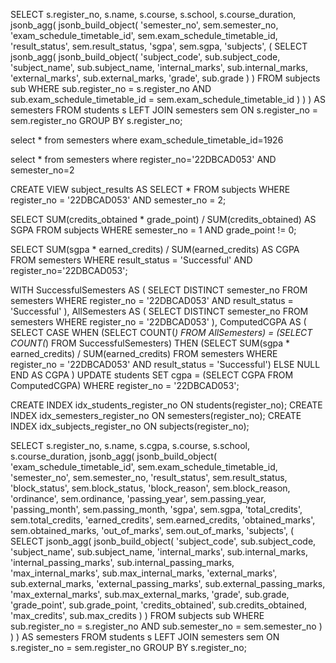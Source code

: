 SELECT
s.register_no, s.name, s.course, s.school, s.course_duration,
jsonb_agg(
jsonb_build_object(
'semester_no', sem.semester_no,
'exam_schedule_timetable_id', sem.exam_schedule_timetable_id,
'result_status', sem.result_status,
'sgpa', sem.sgpa,
'subjects', (
SELECT jsonb_agg(
jsonb_build_object(
'subject_code', sub.subject_code,
'subject_name', sub.subject_name,
'internal_marks', sub.internal_marks,
'external_marks', sub.external_marks,
'grade', sub.grade
)
)
FROM subjects sub
WHERE sub.register_no = s.register_no
AND sub.exam_schedule_timetable_id = sem.exam_schedule_timetable_id
)
)
) AS semesters
FROM students s
LEFT JOIN semesters sem ON s.register_no = sem.register_no
GROUP BY s.register_no;

select \* from semesters where exam_schedule_timetable_id=1926

select \* from semesters where register_no='22DBCAD053' AND semester_no=2

CREATE VIEW subject_results AS
SELECT \*
FROM subjects
WHERE register_no = '22DBCAD053' AND semester_no = 2;

SELECT SUM(credits_obtained \* grade_point) / SUM(credits_obtained) AS SGPA
FROM subjects
WHERE semester_no = 1 AND grade_point != 0;

SELECT SUM(sgpa \* earned_credits) / SUM(earned_credits) AS CGPA
FROM semesters
WHERE result_status = 'Successful' AND register_no='22DBCAD053';

WITH SuccessfulSemesters AS (
SELECT DISTINCT semester_no
FROM semesters
WHERE register_no = '22DBCAD053' AND result_status = 'Successful'
),
AllSemesters AS (
SELECT DISTINCT semester_no
FROM semesters
WHERE register_no = '22DBCAD053'
),
ComputedCGPA AS (
SELECT
CASE
WHEN (SELECT COUNT(_) FROM AllSemesters) = (SELECT COUNT(_) FROM SuccessfulSemesters)
THEN (SELECT SUM(sgpa \* earned_credits) / SUM(earned_credits)
FROM semesters
WHERE register_no = '22DBCAD053' AND result_status = 'Successful')
ELSE NULL
END AS CGPA
)
UPDATE students
SET cgpa = (SELECT CGPA FROM ComputedCGPA)
WHERE register_no = '22DBCAD053';


CREATE INDEX idx_students_register_no ON students(register_no);
CREATE INDEX idx_semesters_register_no ON semesters(register_no);
CREATE INDEX idx_subjects_register_no ON subjects(register_no);

SELECT 
    s.register_no, s.name, s.cgpa, s.course, s.school, s.course_duration,
    jsonb_agg(
        jsonb_build_object(
			'exam_schedule_timetable_id', sem.exam_schedule_timetable_id,
            'semester_no', sem.semester_no,
			'result_status', sem.result_status,
			'block_status', sem.block_status,
			'block_reason', sem.block_reason,
			'ordinance', sem.ordinance,
            'passing_year', sem.passing_year,
			'passing_month', sem.passing_month,
            'sgpa', sem.sgpa,
			'total_credits', sem.total_credits,
			'earned_credits', sem.earned_credits,
			'obtained_marks', sem.obtained_marks,
			'out_of_marks', sem.out_of_marks,
            'subjects', (
                SELECT jsonb_agg(
                    jsonb_build_object(
                        'subject_code', sub.subject_code,
                        'subject_name', sub.subject_name,
                        'internal_marks', sub.internal_marks,
						'internal_passing_marks', sub.internal_passing_marks,
						'max_internal_marks', sub.max_internal_marks,
                        'external_marks', sub.external_marks,
						'external_passing_marks', sub.external_passing_marks,
						'max_external_marks', sub.max_external_marks,
                        'grade', sub.grade,
						'grade_point', sub.grade_point,
						'credits_obtained', sub.credits_obtained,
						'max_credits', sub.max_credits
                    )
                ) 
                FROM subjects sub 
                WHERE sub.register_no = s.register_no 
                AND sub.semester_no = sem.semester_no
            )
        )
    ) AS semesters
FROM students s
LEFT JOIN semesters sem ON s.register_no = sem.register_no
GROUP BY s.register_no;